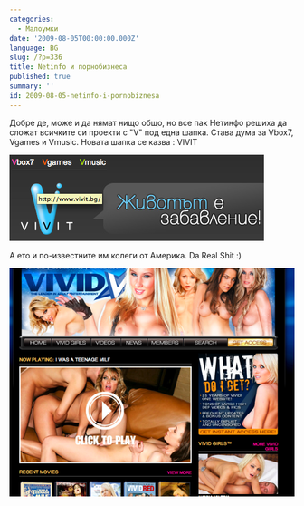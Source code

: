 ```yaml
---
categories:
  - Малоумки
date: '2009-08-05T00:00:00.000Z'
language: BG
slug: /?p=336
title: Netinfo и порнобизнеса
published: true
summary: ''
id: 2009-08-05-netinfo-i-pornobiznesa
---
```


Добре де, може и да нямат нищо общо, но все пак Нетинфо решиха да сложат всичките си проекти с "V" под една шапка. Става дума за Vbox7, Vgames и Vmusic. Новата шапка се казва : VIVIT 

![Picture 3](https://raw.githubusercontent.com/kirilchristov/blog_images/main/2009/08/Picture-3.png)

 А ето и по-известните им колеги от Америка. Da Real Shit :) 

![Picture 2](https://raw.githubusercontent.com/kirilchristov/blog_images/main/2009/08/Picture-2.png)
